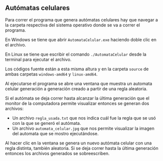## Autómatas celulares

Para correr el programa que genera autómatas celulares hay que navegar a la carpeta respectiva del sistema operativo donde se va a correr el programa.

En Windows se tiene que abrir `AutomataCelular.exe` haciendo doble clic en el archivo.

En Linux se tiene que escribir el comando `./AutomataCelular` desde la terminal para ejecutar el archivo.

Los códigos fuente están a esta misma altura y en la carpeta `source` de ambas carpetas `windows-amd64` y `linux-amd64`.

Al ejecutarse el programa se abre una ventana que muestra un automata celular generación a generación creado a partir de una regla aleatoria.

Si el autómata se deja correr hasta alcanzar la última generación que el monitor de la computadora permite visualizar entonces se generan dos archivos:

- Un archivo `regla_usada.txt` que nos indica cuál fue la regla que se usó con la que se generó el autómata.
- Un archivo `automata_celular.jpg` que nos permite visualizar la imagen del automata que se mostro ejecutándose.

Al hacer clic en la ventana se genera un  nuevo autómata celular con una regla distinta, también aleatoria. Si se deja correr hasta la última generación entonces los archivos generados se sobreescriben.


